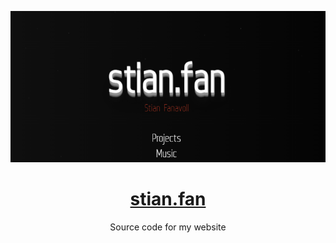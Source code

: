 <p align="center">
  <img src="content.png" alt="Header image">
</p>

<h1 align="center">
  <a href="https://stian.fan">stian.fan</a>
</h1>

<p align="center">
  Source code for my website
</p>
